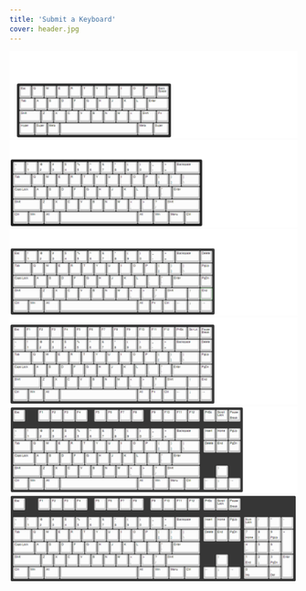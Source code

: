 ```yaml
---
title: 'Submit a Keyboard'
cover: header.jpg
---
```


![](40percent.png)
![](60percent.png)
![](65percent.png)
![](75percent.png)
![](tkl.png)
![](fullsize.png)